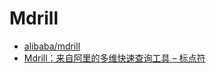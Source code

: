 # Mdrill

- [alibaba/mdrill](https://github.com/alibaba/mdrill)
- [Mdrill：来自阿里的多维快速查询工具 &#8211; 标点符](https://www.biaodianfu.com/mdrill.html)
